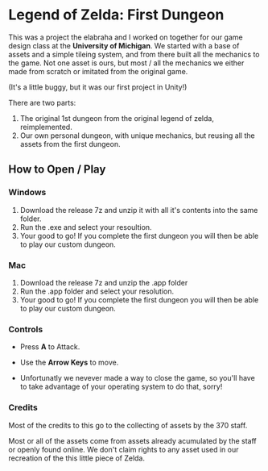 # Legend of Zelda: First Dungeon

This was a project the elabraha and I worked on together for our game design class at the **University of Michigan**. We started with a base of assets and a simple tileing system, and from there built all the mechanics to the game. Not one asset is ours, but most / all the mechanics we either made from scratch or imitated from the original game.

(It's a little buggy, but it was our first project in Unity!)

There are two parts:

1. The original 1st dungeon from the original legend of zelda, reimplemented.
2. Our own personal dungeon, with unique mechanics, but reusing all the assets from the first dungeon.

## How to Open / Play

### Windows

1. Download the release 7z and unzip it with all it's contents into the same folder.
2. Run the .exe and select your resoultion.
3. Your good to go! If you complete the first dungeon you will then be able to play our custom dungeon.

### Mac

1. Download the release 7z and unzip the .app folder
2. Run the .app folder and select your resolution.
3. Your good to go! If you complete the first dungeon you will then be able to play our custom dungeon.

### Controls

* Press **A** to Attack.

* Use the **Arrow Keys** to move.

* Unfortunatly we nevever made a way to close the game, so you'll have to take advantage of your operating system to do that, sorry!

### Credits

Most of the credits to this go to the collecting of assets by the 370 staff.

Most or all of the assets come from assets already acumulated by the staff or openly found online. We don't claim rights to any asset used in our recreation of the this little piece of Zelda.
